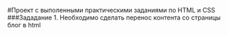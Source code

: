 #Проект с выполенными практическими заданиями по HTML и CSS
###Зададание 1. Необходимо сделать перенос контента со страницы блог в html